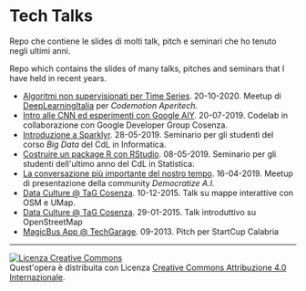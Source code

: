 # Tech Talks

Repo che contiene le slides di molti talk, pitch e seminari che ho tenuto negli ultimi anni.

Repo which contains the slides of many talks, pitches and seminars that I have held in recent years.

* [Algoritmi non supervisionati per Time Series](https://github.com/nickprock/tech-talks/blob/main/slides/dlimeetupunsupervisedlearningts-201020173735.pdf). 20-10-2020. Meetup di [DeepLearningItalia](https://www.deeplearningitalia.com/) per *Codemotion Aperitech*.
* [Intro alle CNN ed esperimenti con Google AIY](https://github.com/nickprock/tech-talks/blob/main/slides/DemocratizeAI_GDG.pdf). 20-07-2019. Codelab in collaborazione con Google Developer Group Cosenza.
* [Introduzione a Sparklyr](https://github.com/nickprock/tech-talks/blob/main/slides/sparklyr-190528131209.pdf). 28-05-2019. Seminario per gli studenti del corso *Big Data* del CdL in Informatica.
* [Costruire un package R con RStudio](https://github.com/nickprock/tech-talks/blob/main/slides/createrpackagewithrstudio-200128091057.pdf). 08-05-2019. Seminario per gli studenti dell'ultimo anno del CdL in Statistica.
* [La conversazione più importante del nostro tempo](https://github.com/nickprock/tech-talks/blob/main/slides/DemocratizeAI.pdf). 16-04-2019. Meetup di presentazione della community *Democratize A.I.* 
* [Data Culture @ TaG Cosenza](https://github.com/nickprock/tech-talks/blob/main/slides/02_Slide_dataculture_TAG_uMap.pdf). 10-12-2015. Talk su mappe interattive con OSM e UMap.
* [Data Culture @ TaG Cosenza](https://github.com/nickprock/tech-talks/blob/main/slides/01_Slide_dataculture_TAG_OSM.pdf). 29-01-2015. Talk introduttivo su OpenStreetMap
* [MagicBus App @ TechGarage](https://github.com/nickprock/tech-talks/blob/main/slides/pitchtechgarage-160125094921.pdf). 09-2013. Pitch per StartCup Calabria



---

<a rel="license" href="http://creativecommons.org/licenses/by/4.0/"><img alt="Licenza Creative Commons" style="border-width:0" src="https://i.creativecommons.org/l/by/4.0/88x31.png" /></a><br />Quest'opera è distribuita con Licenza <a rel="license" href="http://creativecommons.org/licenses/by/4.0/">Creative Commons Attribuzione 4.0 Internazionale</a>.
